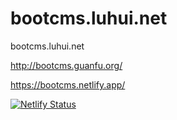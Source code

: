 # bootcms.luhui.net
bootcms.luhui.net


http://bootcms.guanfu.org/


https://bootcms.netlify.app/



[![Netlify Status](https://api.netlify.com/api/v1/badges/407aff1f-a701-48df-a7e9-0ae95b1a16b7/deploy-status)](https://app.netlify.com/sites/bootcms/deploys)
